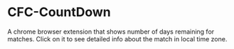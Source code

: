 # CFC-CountDown

A chrome browser extension that shows number of days remaining for matches. Click on it to see detailed info about the match in local time zone.
